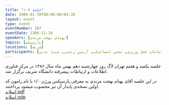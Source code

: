 ```yaml
---
title: "جلسه ۱۰۷"
date: 2008-01-30T00:00:00+04:30
layout: event
type: event
eventNumber: 107
eventDate: 1386-11-10
speakers: [بهنام بهجت مرندی]
topics: [پارسیکس]
locations: [شریف]
participants: [امیل صدق, عباس اسماعیلی, محمد درویش, بهنام بهجت مرندی, آرمن باغومیان, حمیدرضا داوودی, نوید عبدی, بهنام توکلی کرمانی, حمید توکلی, علی جمشیدی, امیر خانی, سعید تقوی, فرزاد صداقت بین, علی ستاری, امید متقی, حمیدرضا داوودی, ساسان رز, رهام رفیعی, جلال‌الدین آقازاده, سامان فضل وزیری, محسن اسماعیلی, آرمین رنجبر, سینا تدین]
---
```

جلسه یکصد و هفتم تهران لاگ روز چهارشنبه دهم بهمن ماه سال ۱۳۸۶ در مرکز فناوری اطلاعات و ارتباطات پیشرفته دانشگاه شریف برگزار شد.

در این جلسه آقای بهنام بهجت مرندی به معرفی پارسیکس ورژن ۱/۰ با نام رامون که اولین نسخه‌ی پایدار آن نیز محسوب میشود پرداختند.  
[اسلاید pdf](/events/presentations/107/parsix.pdf)  
[اسلاید odp](/events/presentations/107/parsix.odp)
